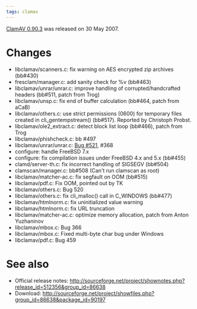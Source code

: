 ```yaml
---
tags: clamav
---
```


[ClamAV 0.90.3](/wiki/ClamAV_0.90.3) was released on 30 May 2007.

# Changes

-   libclamav/scanners.c: fix warning on AES encrypted zip archives (bb\#430)
-   fresclam/manager.c: add sanity check for %v (bb\#463)
-   libclamav/unrar/unrar.c: improve handling of corrupted/handcrafted headers (bb\#511, patch from Trog)
-   libclamav/unsp.c: fix end of buffer calculation (bb\#464, patch from aCaB)
-   libclamav/others.c: use strict permissions (0600) for temporary files created in cli\_gentempstream() (bb\#517). Reported by Christoph Probst.
-   libclamav/ole2\_extract.c: detect block list loop (bb\#466), patch from Trog
-   libclamav/phishcheck.c: bb \#497
-   libclamav/unrar/unrar.c: [Bug \#521](/issues/521), \#368
-   configure: handle FreeBSD 7.x
-   configure: fix compilation issues under FreeBSD 4.x and 5.x (bb\#455)
-   clamd/server-th.c: fix incorrect handling of SIGSEGV (bb\#504)
-   clamscan/manager.c: bb\#508 (Can't run clamscan as root)
-   libclamav/matcher-ac.c: fix segfault on OOM (bb\#515)
-   libclamav/pdf.c: Fix OOM, pointed out by TK
-   libclamav/others.c: Bug 520
-   libclamav/others.c: fix cli\_malloc() call in C\_WINDOWS (bb\#477)
-   libclamav/htmlnorm.c: fix uninitialized value warning
-   libclamav/htmlnorm.c: fix URL truncation
-   libclamav/matcher-ac.c: optimize memory allocation, patch from Anton Yuzhaninov
-   libclamav/mbox.c: Bug 366
-   libclamav/mbox.c: Fixed multi-byte char bug under Windows
-   libclamav/pdf.c: Bug 459

# See also

-   Official release notes: <http://sourceforge.net/project/shownotes.php?release_id=512356&group_id=86638>
-   Download: <http://sourceforge.net/project/showfiles.php?group_id=86638&package_id=90197>

